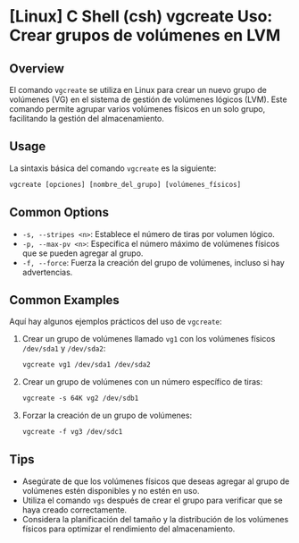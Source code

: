 # [Linux] C Shell (csh) vgcreate Uso: Crear grupos de volúmenes en LVM

## Overview
El comando `vgcreate` se utiliza en Linux para crear un nuevo grupo de volúmenes (VG) en el sistema de gestión de volúmenes lógicos (LVM). Este comando permite agrupar varios volúmenes físicos en un solo grupo, facilitando la gestión del almacenamiento.

## Usage
La sintaxis básica del comando `vgcreate` es la siguiente:

```csh
vgcreate [opciones] [nombre_del_grupo] [volúmenes_físicos]
```

## Common Options
- `-s, --stripes <n>`: Establece el número de tiras por volumen lógico.
- `-p, --max-pv <n>`: Especifica el número máximo de volúmenes físicos que se pueden agregar al grupo.
- `-f, --force`: Fuerza la creación del grupo de volúmenes, incluso si hay advertencias.

## Common Examples
Aquí hay algunos ejemplos prácticos del uso de `vgcreate`:

1. Crear un grupo de volúmenes llamado `vg1` con los volúmenes físicos `/dev/sda1` y `/dev/sda2`:

   ```csh
   vgcreate vg1 /dev/sda1 /dev/sda2
   ```

2. Crear un grupo de volúmenes con un número específico de tiras:

   ```csh
   vgcreate -s 64K vg2 /dev/sdb1
   ```

3. Forzar la creación de un grupo de volúmenes:

   ```csh
   vgcreate -f vg3 /dev/sdc1
   ```

## Tips
- Asegúrate de que los volúmenes físicos que deseas agregar al grupo de volúmenes estén disponibles y no estén en uso.
- Utiliza el comando `vgs` después de crear el grupo para verificar que se haya creado correctamente.
- Considera la planificación del tamaño y la distribución de los volúmenes físicos para optimizar el rendimiento del almacenamiento.